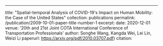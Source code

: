 ---
title: "Spatial-temporal Analysis of COVID-19's Impact on Human Mobility: the Case of the United States"
collection: publications
permalink: /publication/2009-10-01-paper-title-number-1
excerpt:
date: 2020-12-01
venue: '20th and 21st Joint COTA International Conference of Transportation Professionals'
author: Songhe Wang, Kangda Wei, Lei Lin, Weizi Li
paperurl: https://arxiv.org/pdf/2010.03707.pdf)
citation: